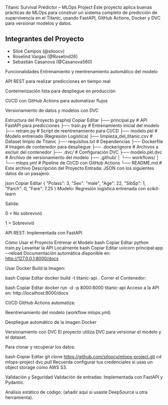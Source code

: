 Titanic Survival Predictor – MLOps Project
Este proyecto aplica buenas prácticas de MLOps para construir un sistema completo de predicción de supervivencia en el Titanic, usando FastAPI, GitHub Actions, Docker y DVC para versionar modelos y datos.

## Integrantes del Proyecto

- Siloé Campos (@siloocv)
- Roselind Vargas (@Roselind26)
- Sebastián Casanova (@Casanova560)

Funcionalidades
Entrenamiento y reentrenamiento automático del modelo

API REST para realizar predicciones en tiempo real

Conteinerización lista para despliegue en producción

CI/CD con GitHub Actions para automatizar flujos

Versionamiento de datos y modelos con DVC

Estructura del Proyecto
graphql
Copiar
Editar
├── principal.py                      # API FastAPI para predicciones
├── train.py                          # Entrenamiento inicial del modelo
├── retrain.py                        # Script de reentrenamiento para CI/CD
├── modelo.pkl                        # Modelo entrenado (Regresión Logística)
├── limpieza_del_titanic.csv          # Dataset limpio de Titanic
├── requisitos.txt                    # Dependencias
├── Dockerfile                        # Imagen de contenedor para despliegue
├── .dockerignore                     # Archivos a excluir del contenedor
├── .dvc/                             # Configuración DVC
├── modelo.pkl.dvc                    # Archivo de versionamiento del modelo
├── .github/
│   └── workflows/
│       └── mlops.yml                 # Pipeline de CI/CD con GitHub Actions
└── README.md                         # Este archivo
Descripción del Proyecto
Entrada: JSON con los siguientes datos de un pasajero:

json
Copiar
Editar
{
  "Pclass": 3,
  "Sex": "male",
  "Age": 22,
  "SibSp": 1,
  "Parch": 0,
  "Fare": 7.25
}
Modelo: Regresión logística entrenada con scikit-learn

Salida:

0 = No sobrevivió

1 = Sobrevivió

API REST: Implementada con FastAPI

Cómo Usar el Proyecto
Entrenar el Modelo
bash
Copiar
Editar
python train.py
Levantar la API Localmente
bash
Copiar
Editar
uvicorn principal:app --reload
Documentación automática disponible en:
http://127.0.0.1:8000/docs

Usar Docker
Build la Imagen:

bash
Copiar
Editar
docker build -t titanic-api .
Correr el Contenedor:

bash
Copiar
Editar
docker run -d -p 8000:8000 titanic-api
Acceso a la API en:
http://localhost:8000/docs

CI/CD
GitHub Actions automatiza:

Reentrenamiento del modelo (workflow mlops.yml)

Despliegue automático de la imagen Docker

Versionamiento con DVC
El proyecto utiliza DVC para versionar el modelo y el dataset.

Para clonar y recuperar los datos:

bash
Copiar
Editar
git clone https://github.com/siloocv/mlops-project.git
cd mlops-project
dvc pull
Recuerda configurar tus credenciales si usas un object storage como AWS S3.

Validación y Seguridad
Validación de entradas: Implementada con FastAPI y Pydantic.

Análisis estático de código: (añadir aquí si usaste DeepSource u otra herramienta).
